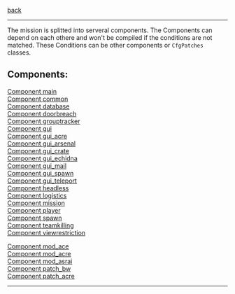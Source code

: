 [back](README.md)

<hr>

The mission is splitted into serveral components. The Components can depend on each othere and won't be compiled if the conditions are not matched.
These Conditions can be other components or `CfgPatches` classes.

## Components:

[Component main](components/main.md)    
[Component common](components/common.md)    
[Component database](components/database.md)   
[Component doorbreach](components/doorbreach.md)   
[Component grouptracker](components/grouptracker.md)   
[Component gui](components/gui.md)   
[Component gui_acre](components/gui_acre.md)   
[Component gui_arsenal](components/gui_arsenal.md)   
[Component gui_crate](components/gui_crate.md)   
[Component gui_echidna](components/gui_echidna.md)   
[Component gui_mail](components/gui_mail.md)   
[Component gui_spawn](components/gui_spawn.md)   
[Component gui_teleport](components/gui_teleport.md)   
[Component headless](components/headless.md)   
[Component logistics](components/logistics.md)   
[Component mission](components/mission.md)   
[Component player](components/player.md)   
[Component spawn](components/spawn.md)   
[Component teamkilling](components/teamkilling.md)   
[Component viewrestriction](components/viewrestriction.md)   

[Component mod_ace](components/mod_ace.md)   
[Component mod_acre](components/mod_acre.md)   
[Component mod_asrai](components/mod_asrai.md)   
[Component patch_bw](components/patch_bw.md)   
[Component patch_acre](components/patch_acre.md)   


<hr>
